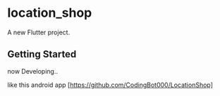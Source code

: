 # location_shop

A new Flutter project.

## Getting Started

now Developing..

like this android app  [https://github.com/CodingBot000/LocationShop]
